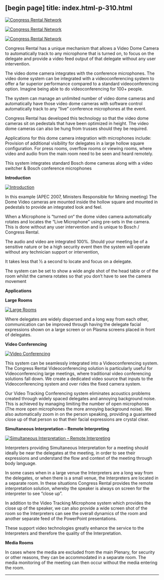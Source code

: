 [begin page]
 title: index.html-p-310.html
----------------------------------------------------------

[ ![Congress Rental Network](/wp-content/uploads/2011/09/113.jpg)](/wp-content/uploads/2011/09/113.jpg)

[ ![Congress Rental Network](/wp-content/uploads/2011/09/23.jpg)](/wp-content/uploads/2011/09/23.jpg)

[ ![Congress Rental Network](/wp-content/uploads/2011/09/32.jpg)](/wp-content/uploads/2011/09/32.jpg)

Congress Rental has a unique mechanism that allows a Video Dome Camera to automatically track to any microphone that is turned on, to focus on the delegate and provide a video feed output of that delegate without any user intervention.

The video dome camera integrates with the conference microphones. The video dome system can be integrated with a videoconferencing system to offer a far superior performance compared to a standard videoconferencing option. Imagine being able to do videoconferencing for 100+ people.

The system can manage an unlimited number of video dome cameras and automatically have those video dome cameras with software control automatically track to any &ldquo;live&rdquo; conference microphones at the event.

Congress Rental has developed this technology so that the video dome cameras sit on pedestals that have been optimized in height. The video dome cameras can also be hung from trusses should they be required.

Applications for this dome camera integration with microphones include: Provision of additional visibility for delegates in a large hollow square configuration. For press rooms, overflow rooms or viewing rooms, where video and audio from the main room need to be seen and heard remotely.

This system integrates standard Bosch dome cameras along with a video switcher &amp; Bosch conference microphones

**Introduction**

[ ![Introduction](/wp-content/uploads/2011/09/113.jpg)](/wp-content/uploads/2011/09/113.jpg)

In this example (APEC 2007, Ministers Responsible for Mining meeting) The Dome Video cameras are mounted inside the hollow square and mounted in pedestals to provide an integrated look and feel.

When a Microphone is &ldquo;turned on&ldquo; the dome video camera automatically rotates and locates the &ldquo;Live Microphone&rdquo; using pre-sets in the camera. This is done without any user intervention and is unique to Bosch / Congress Rental.

The audio and video are integrated 100%. Should your meeting be of a sensitive nature or be a high security event then the system will operate without any technician support or intervention,

It takes less that ½ a second to locate and focus on a delegate.

The system can be set to show a wide angle shot of the head table or of the room whilst the camera rotates so that you don’t have to see the camera movement

**Applications**

**Large Rooms**

[ ![Large Rooms](/wp-content/uploads/2011/09/114.jpg)](/wp-content/uploads/2011/09/114.jpg)

Where delegates are widely dispersed and a long way from each other, communication can be improved through having the delegate facial expressions shown on a large screen or on Plasma screens placed in front of delegates.

**Video Conferencing**

[ ![Video Conferencing](/wp-content/uploads/2011/09/27.jpg)](/wp-content/uploads/2011/09/27.jpg)

This system can be seamlessly integrated into a Videoconferencing system. The Congress Rental Videoconferencing solution is particularly useful for Videoconferencing large meetings, where traditional video conferencing solutions fall down. We create a dedicated video source that inputs to the Videoconferencing system and over rides the fixed camera system.

Our Video Tracking Conferencing system eliminates acoustics problems created through widely spaced delegates and annoying background noise. This is achieved by managing limiting the number of open microphones (The more open microphones the more annoying background noise). We also automatically zoom in on the person speaking, providing a guaranteed close up of that person so that their facial expressions are crystal clear.

**Simultaneous Interpretation – Remote Interpreting**

[ ![Simultaneous Interpretation – Remote Interpreting](/wp-content/uploads/2011/09/115-249x300.jpg)](/wp-content/uploads/2011/09/115.jpg)

Interpreters providing Simultaneous Interpretation for a meeting should ideally be near the delegates at the meeting, in order to see their expressions and understand the flow and context of the meeting through body language.

In some cases when in a large venue the Interpreters are a long way from the delegates, or when there is a small venue, the Interpreters are located in a separate room. In these situations Congress Rental provides the remote interpretation solution, whereby the speaker is always on screen for the interpreter to see &ldquo;close up&rdquo;.

In addition to the Video Tracking Microphone system which provides the close up of the speaker, we can also provide a wide screen shot of the room so the Interpreters can see the overall dynamics of the room and another separate feed of the PowerPoint presentations.

These support video technologies greatly enhance the service to the Interpreters and therefore the quality of the Interpretation.

**Media Rooms**

In cases where the media are excluded from the main Plenary, for security or other reasons, they can be accommodated in a separate room. The media monitoring of the meeting can then occur without the media entering the room.




----------------------------------------------------------
